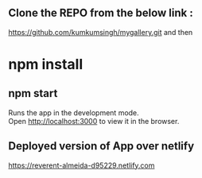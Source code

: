 
## Clone the REPO from the below link :

https://github.com/kumkumsingh/mygallery.git and then 

# npm install 


## npm start

Runs the app in the development mode.<br />
Open [http://localhost:3000](http://localhost:3000) to view it in the browser.



## Deployed version of App over netlify

https://reverent-almeida-d95229.netlify.com




